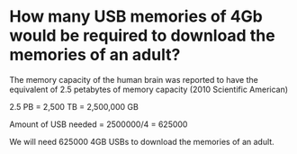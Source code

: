 # How many USB memories of 4Gb would be required to download the memories of an adult?

The memory capacity of the human brain was reported to have the equivalent of 2.5 petabytes of memory capacity (2010 Scientific American)

2.5 PB = 2,500 TB = 2,500,000 GB

Amount of USB needed = 2500000/4 = 625000

We will need 625000 4GB USBs to download the memories of an adult.
